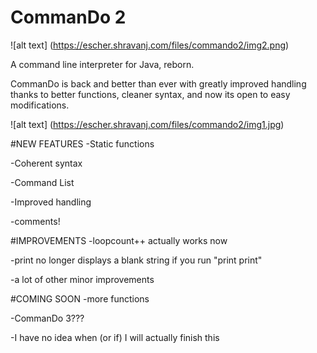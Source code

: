 # CommanDo 2
![alt text] (https://escher.shravanj.com/files/commando2/img2.png)

A command line interpreter for Java, reborn.

CommanDo is back and better than ever with greatly improved handling thanks to better functions, cleaner syntax, and now its open to easy modifications.

![alt text] (https://escher.shravanj.com/files/commando2/img1.jpg)

#NEW FEATURES
-Static functions

-Coherent syntax

-Command List

-Improved handling

-comments!


#IMPROVEMENTS
-loopcount++ actually works now

-print no longer displays a blank string if you run "print print"

-a lot of other minor improvements

#COMING SOON
-more functions

-CommanDo 3???

-I have no idea when (or if) I will actually finish this





